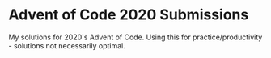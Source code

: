 # Advent of Code 2020 Submissions

My solutions for 2020's Advent of Code. Using this for practice/productivity - solutions not necessarily optimal.

